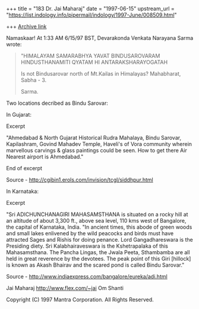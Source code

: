 +++
title = "183 Dr. Jai Maharaj"
date = "1997-06-15"
upstream_url = "https://list.indology.info/pipermail/indology/1997-June/008509.html"

+++
[Archive link](https://list.indology.info/pipermail/indology/1997-June/008509.html)

Namaskaar! At 1:33 AM 6/15/97 BST, 
Devarakonda Venkata Narayana Sarma wrote:
>
> "HIMALAYAM SAMARABHYA YAVAT BINDUSAROVARAM
> HINDUSTHANAMITI QYATAM HI ANTARAKSHARAYOGATAH
> 
> Is not Bindusarovar north of Mt.Kailas in Himalayas?
> Mahabharat, Sabha - 3.
> 
> Sarma.

Two locations decribed as Bindu Sarovar:

In Gujarat:

Excerpt

   "Ahmedabad & North Gujarat
Historical 
Rudra Mahalaya, Bindu Sarovar, Kapilashram,
Govind Mahadev Temple, Haveli's of Vora
community wherein marvellous carvings & glass
paintings could be seen. 
How to get there 
Air 
Nearest airport is Ahmedabad."

End of excerpt       

Source - http://cgibin1.erols.com/invision/tcgl/siddhpur.html

In Karnataka:

Excerpt

   "Sri ADICHUNCHANAGIRI MAHASAMSTHANA is situated on 
a rocky hill at an altitude of about 3,300 ft., above 
sea level, 110 kms west of Bangalore, the capital of
Karnataka, India. 
   "In ancient times, this abode of green woods and 
small lakes enlivened by the wild peacocks and birds 
must have attracted Sages and Rishis for doing penance. 
Lord Gangadhareswara is the Presiding diety. Sri 
Kalabhairaveswara is the Kshetrapalaka of this 
Mahasamsthana. The Pancha Lingas, the Jwala Peeta, 
Sthambamba are all held in great reverence by the 
devotees. The peak point of this Giri [hillock] is known as
Akash Bhairav and the scared pond is called Bindu Sarovar."

Source - http://www.indiaexpress.com/bangalore/eureka/adi.html

Jai Maharaj
http://www.flex.com/~jai
Om Shanti

Copyright (C) 1997 Mantra Corporation. All Rights Reserved.






